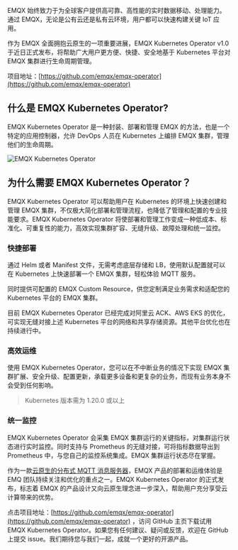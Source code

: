 EMQX 始终致力于为全球客户提供高可靠、高性能的实时数据移动、处理能力。通过 EMQX，无论是公有云还是私有云环境，用户都可以快速构建关键 IoT 应用。

作为 EMQX 全面拥抱云原生的一项重要进展，EMQX Kubernetes Operator v1.0 于近日正式发布，将帮助广大用户更方便、快捷、安全地基于 Kubernetes 平台对 EMQX 集群进行生命周期管理。

项目地址：[https://github.com/emqx/emqx-operator](https://github.com/emqx/emqx-operator) 

## 什么是 EMQX Kubernetes Operator?

EMQX Kubernetes Operator 是一种封装、部署和管理 EMQX 的方法，也是一个特定的应用控制器，允许 DevOps 人员在 Kubernetes 上编排 EMQX 集群，管理他们的生命周期。

![EMQX Kubernetes Operator](https://assets.emqx.com/images/33ce831314e38062f253b83b766b5c80.png)

## 为什么需要 EMQX Kubernetes Operator？

EMQX Kubernetes Operator 可以帮助用户在 Kubernetes 的环境上快速创建和管理 EMQX 集群，不仅极大简化部署和管理流程，也降低了管理和配置的专业技能要求。EMQX Kubernetes Operator 将使部署和管理工作变成一种低成本、标准化、可重复性的能力，高效实现集群扩容、无缝升级、故障处理和统一监控。

### 快捷部署

通过 Helm 或者 Manifest 文件，无需考虑底层存储和 LB，使用默认配置就可以在 Kubernetes 上快速部署一个 EMQX 集群，轻松体验 MQTT 服务。

同时提供可配置的 EMQX Custom Resource，供您定制满足业务需求和适配您的 Kubernetes 平台的 EMQX 集群。

目前 EMQX Kubernetes Operator 已经完成对阿里云 ACK、AWS EKS 的优化，可实现无缝对接上述 Kubernetes 平台的网络和共享存储资源。其他平台优化也在持续进行中。

### 高效运维

使用 EMQX Kubernetes Operator，您可以在不中断业务的情况下实现 EMQX 集群扩展、安全升级、配置更新，承载更多设备和更复杂的业务，而现有业务本身不会受到任何影响。

> Kubernetes 版本需为 1.20.0 或以上

### 统一监控

EMQX Kubernetes Operator 会采集 EMQX 集群运行的关键指标，对集群运行状态进行实时监控。同时支持与 Prometheus 的无缝对接，可将指标数据导出到 Prometheus 中，与您自己的监控系统集成。EMQX 集群运行状态尽在掌握。

 
作为一款[云原生的分布式 MQTT 消息服务器](https://www.emqx.io/zh)，EMQX 产品的部署和运维体验是 EMQ 团队持续关注和优化的重点之一。EMQX Kubernetes Operator 的正式发布，标志着 EMQX 的产品设计又向云原生理念进一步深入，帮助用户充分享受云计算带来的优势。

点击项目地址：[https://github.com/emqx/emqx-operator](https://github.com/emqx/emqx-operator) ，访问 GitHub 主页下载试用 EMQX Kubernetes Operator。如果您有任何建议、疑问或反馈，欢迎在 GitHub 上提交 issue。我们期待您与我们一起，成就一个更好的开源产品。
